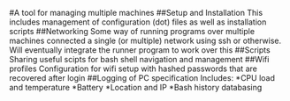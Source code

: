 #A tool for managing multiple machines
##Setup and Installation
This includes management of configuration (dot) files as well as installation scripts
##Networking
Some way of running programs over multiple machines connected a single (or multiple) network using ssh or otherwise. Will eventually integrate the runner program to work over this
##Scripts
Sharing useful scipts for bash shell navigation and management
##Wifi profiles
Configuration for wifi setup with hashed passwords that are recovered after login
##Logging of PC specification
Includes:
*CPU load and temperature
*Battery
*Location and IP
*Bash history databasing
